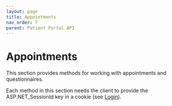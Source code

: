 ```yaml
---
layout: page
title: Appointments
nav_order: 7
parent: Patient Portal API
---
```


# Appointments

This section provides methods for working with appointments and questionnaires.

Each method in this section needs the client to provide the ASP.NET_SessionId key in a cookie (see [Login](../authentication/login)).
